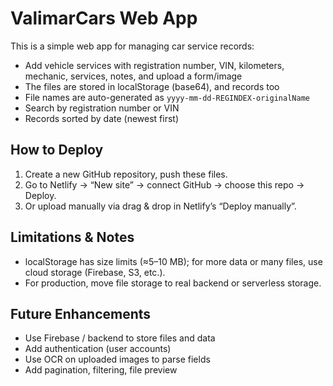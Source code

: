 # ValimarCars Web App

This is a simple web app for managing car service records:  
- Add vehicle services with registration number, VIN, kilometers, mechanic, services, notes, and upload a form/image  
- The files are stored in localStorage (base64), and records too  
- File names are auto-generated as `yyyy-mm-dd-REGINDEX-originalName`  
- Search by registration number or VIN  
- Records sorted by date (newest first)

## How to Deploy

1. Create a new GitHub repository, push these files.  
2. Go to Netlify → “New site” → connect GitHub → choose this repo → Deploy.  
3. Or upload manually via drag & drop in Netlify’s “Deploy manually”.

## Limitations & Notes

- localStorage has size limits (≈5–10 MB); for more data or many files, use cloud storage (Firebase, S3, etc.).  
- For production, move file storage to real backend or serverless storage.  

## Future Enhancements

- Use Firebase / backend to store files and data  
- Add authentication (user accounts)  
- Use OCR on uploaded images to parse fields  
- Add pagination, filtering, file preview  
